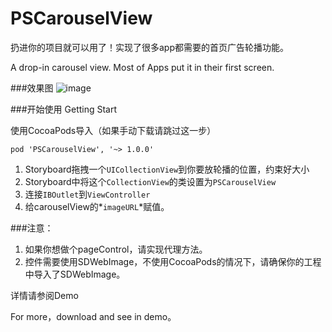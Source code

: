 # PSCarouselView
扔进你的项目就可以用了！实现了很多app都需要的首页广告轮播功能。

A drop-in carousel view. Most of Apps put it in their first screen.

###效果图 
![image](https://raw.githubusercontent.com/DeveloperPans/PSCarouselView/master/PSCarouselView.gif)

###开始使用 Getting Start

使用CocoaPods导入（如果手动下载请跳过这一步）

    pod 'PSCarouselView', '~> 1.0.0'

1. Storyboard拖拽一个`UICollectionView`到你要放轮播的位置，约束好大小
2. Storyboard中将这个`CollectionView`的类设置为`PSCarouselView`
3. 连接`IBOutlet`到`ViewController`
4. 给carouselView的*`imageURL`*赋值。

###注意：
1. 如果你想做个pageControl，请实现代理方法。
2. 控件需要使用SDWebImage，不使用CocoaPods的情况下，请确保你的工程中导入了SDWebImage。

详情请参阅Demo

For more，download and see in demo。

